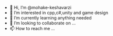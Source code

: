 - 👋 Hi, I’m @mohake-keshavarzi
- 👀 I’m interested in cpp,c#,unity and game design 
- 🌱 I’m currently learning anything needed
- 💞️ I’m looking to collaborate on ...
- 📫 How to reach me ...

<!---
mohake-keshavarzi/mohake-keshavarzi is a ✨ special ✨ repository because its `README.md` (this file) appears on your GitHub profile.
You can click the Preview link to take a look at your changes.
--->
